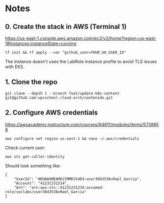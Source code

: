 # Notes

## 0. Create the stack in AWS (Terminal 1)

https://us-east-1.console.aws.amazon.com/ec2/v2/home?region=us-east-1#Instances:instanceState=running

```
tf init && tf apply --var "github_user=YOUR_GH_USER_ID"
```

The instance doesn't uses the LabRole instance profile to avoid TLS issues with EKS.

## 1. Clone the repo

```
git clone --depth 1 --branch feat/update-k8s-content git@github.com:upcschool-cloud-arch/contenido.git
```

## 2. Configure AWS credentials

https://awsacademy.instructure.com/courses/64811/modules/items/5739658

```
aws configure set region us-east-1 && nano ~/.aws/credentials
```

Check current user:

```
aws sts get-caller-identity
```

Should look something like:

```
{
    "UserId": "AROAW3MEAMOJIMMRJS4E4:user3043538=Rael_Garcia",
    "Account": "41231231234",
    "Arn": "arn:aws:sts::41231231234:assumed-role/voclabs/user3043538=Rael_Garcia"
}
```
